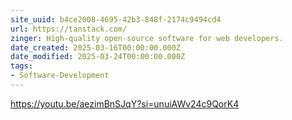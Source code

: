 ```yaml
---
site_uuid: b4ce2008-4695-42b3-848f-2174c9494cd4
url: https://tanstack.com/
zinger: High-quality open-source software for web developers.
date_created: 2025-03-16T00:00:00.000Z
date_modified: 2025-03-24T00:00:00.000Z
tags:
- Software-Development
---
```




https://youtu.be/aezimBnSJqY?si=unuiAWv24c9QorK4